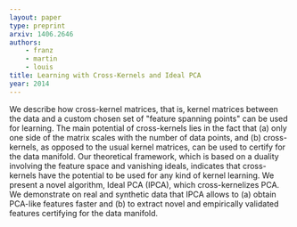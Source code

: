 ```yaml
---
layout: paper
type: preprint
arxiv: 1406.2646
authors:
    - franz
    - martin
    - louis
title: Learning with Cross-Kernels and Ideal PCA
year: 2014
---
```


We describe how cross-kernel matrices, that is, kernel matrices between the data and a custom chosen set of "feature spanning points" can be used for learning. The main potential of cross-kernels lies in the fact that (a) only one side of the matrix scales with the number of data points, and (b) cross-kernels, as opposed to the usual kernel matrices, can be used to certify for the data manifold. Our theoretical framework, which is based on a duality involving the feature space and vanishing ideals, indicates that cross-kernels have the potential to be used for any kind of kernel learning. We present a novel algorithm, Ideal PCA (IPCA), which cross-kernelizes PCA. We demonstrate on real and synthetic data that IPCA allows to (a) obtain PCA-like features faster and (b) to extract novel and empirically validated features certifying for the data manifold.

